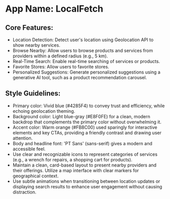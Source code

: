 # **App Name**: LocalFetch

## Core Features:

- Location Detection: Detect user's location using Geolocation API to show nearby services.
- Browse Nearby: Allow users to browse products and services from providers within a defined radius (e.g., 5 km).
- Real-Time Search: Enable real-time searching of services or products.
- Favorite Stores: Allow users to favorite stores.
- Personalized Suggestions: Generate personalized suggestions using a generative AI tool, such as a product recommendation carousel.

## Style Guidelines:

- Primary color: Vivid blue (#4285F4) to convey trust and efficiency, while echoing geolocation theming.
- Background color: Light blue-gray (#E8F0FE) for a clean, modern backdrop that complements the primary color without overwhelming it.
- Accent color: Warm orange (#FB8C00) used sparingly for interactive elements and key CTAs, providing a friendly contrast and drawing user attention.
- Body and headline font: 'PT Sans' (sans-serif) gives a modern and accessible feel.
- Use clear and recognizable icons to represent categories of services (e.g., a wrench for repairs, a shopping cart for products).
- Maintain a clean, card-based layout to present nearby providers and their offerings. Utilize a map interface with clear markers for geographical context.
- Use subtle animations when transitioning between location updates or displaying search results to enhance user engagement without causing distraction.